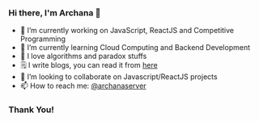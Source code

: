 ### Hi there, I'm Archana 🌸 

<!--
**archanaserver/archanaserver** is a ✨ _special_ ✨ repository because its `README.md` (this file) appears on your GitHub profile.
-->

- 🔭 I’m currently working on JavaScript, ReactJS and Competitive Programming
- 🌱 I’m currently learning Cloud Computing and Backend Development
- 🎲 I love algorithms and paradox stuffs
- 🗒 I write blogs, you can read it from [here](https://archanaserver.medium.com/)
- 🦋 I’m looking to collaborate on Javascript/ReactJS projects
- 📫 How to reach me: [@archanaserver](https://archanaserver.github.io/)


### Thank You!
